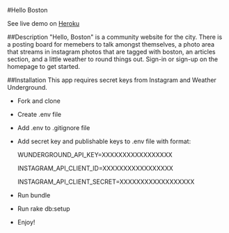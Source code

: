#Hello Boston

See live demo on [Heroku](http://helloboston.herokuapp.com/)

##Description
"Hello, Boston" is a community website for the city. There is a posting board for memebers to talk amongst themselves, a photo area that streams in instagram photos that are tagged with boston, an articles section, and a little weather to round things out. Sign-in or sign-up on the homepage to get started.

##Installation
This app requires secret keys from Instagram and Weather Underground.

* Fork and clone
* Create .env file
* Add .env to .gitignore file
* Add secret key and publishable keys to .env file with format:

  WUNDERGROUND_API_KEY=XXXXXXXXXXXXXXXXX 
  
  INSTAGRAM_API_CLIENT_ID=XXXXXXXXXXXXXXXXX
  
  INSTAGRAM_API_CLIENT_SECRET=XXXXXXXXXXXXXXXXXX
* Run bundle
* Run rake db:setup
* Enjoy!
